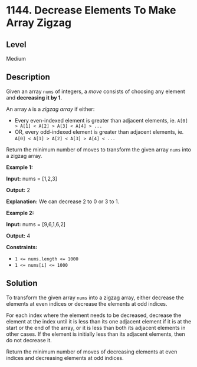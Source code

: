 # 1144. Decrease Elements To Make Array Zigzag
## Level
Medium

## Description
Given an array `nums` of integers, a *move* consists of choosing any element and **decreasing it by 1**.

An array `A` is a *zigzag array* if either:

* Every even-indexed element is greater than adjacent elements, ie. `A[0] > A[1] < A[2] > A[3] < A[4] > ...`
* OR, every odd-indexed element is greater than adjacent elements, ie. `A[0] < A[1] > A[2] < A[3] > A[4] < ...`

Return the minimum number of moves to transform the given array `nums` into a zigzag array.

**Example 1:**

**Input:** nums = [1,2,3]

**Output:** 2

**Explanation:** We can decrease 2 to 0 or 3 to 1.

**Example 2:**

**Input:** nums = [9,6,1,6,2]

**Output:** 4

**Constraints:**

* `1 <= nums.length <= 1000`
* `1 <= nums[i] <= 1000`

## Solution
To transform the given array `nums` into a zigzag array, either decrease the elements at even indices or decrease the elements at odd indices.

For each index where the element needs to be decreased, decrease the element at the index until it is less than its one adjacent element if it is at the start or the end of the array, or it is less than both its adjacent elements in other cases. If the element is initially less than its adjacent elements, then do not decrease it.

Return the minimum number of moves of decreasing elements at even indices and decreasing elements at odd indices.
